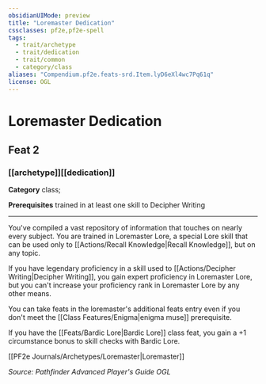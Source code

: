 ```yaml
---
obsidianUIMode: preview
title: "Loremaster Dedication"
cssclasses: pf2e,pf2e-spell
tags:
  - trait/archetype
  - trait/dedication
  - trait/common
  - category/class
aliases: "Compendium.pf2e.feats-srd.Item.lyD6eXl4wc7Pq61q"
license: OGL
---
```

# Loremaster Dedication
## Feat 2
### [[archetype]][[dedication]]

**Category** class; 



**Prerequisites** trained in at least one skill to Decipher Writing
* * *
You've compiled a vast repository of information that touches on nearly every subject. You are trained in Loremaster Lore, a special Lore skill that can be used only to [[Actions/Recall Knowledge|Recall Knowledge]], but on any topic.

If you have legendary proficiency in a skill used to [[Actions/Decipher Writing|Decipher Writing]], you gain expert proficiency in Loremaster Lore, but you can't increase your proficiency rank in Loremaster Lore by any other means.

You can take feats in the loremaster's additional feats entry even if you don't meet the [[Class Features/Enigma|enigma muse]] prerequisite.

If you have the [[Feats/Bardic Lore|Bardic Lore]] class feat, you gain a +1 circumstance bonus to skill checks with Bardic Lore.

[[PF2e Journals/Archetypes/Loremaster|Loremaster]]

*Source: Pathfinder Advanced Player's Guide*
*OGL*